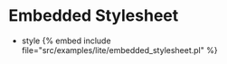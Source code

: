 # Embedded Stylesheet

* style
{% embed include file="src/examples/lite/embedded_stylesheet.pl" %}


